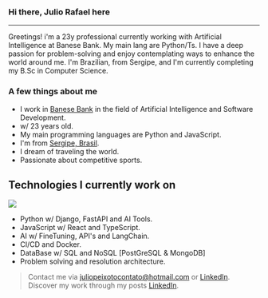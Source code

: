 <div>
  <h3>Hi there, Julio Rafael here</h3>
  <hr>
  Greetings! i'm a 23y professional currently working with Artificial Intelligence at Banese Bank. My main lang are Python/Ts. I have a deep passion for problem-solving and enjoy contemplating ways to enhance the world around me.
  I'm Brazilian, from Sergipe, and I'm currently completing my B.Sc in Computer Science.
  <br>
</div>
  
### A few things about me

  - I work in [Banese Bank](https://www.banese.com.br) in the field of Artificial Intelligence and Software Development.
  - w/ 23 years old.
  - My main programming languages are Python and JavaScript.
  - I'm from [Sergipe, Brasil](https://pt.wikipedia.org/wiki/Sergipe).
  - I dream of traveling the world.
  - Passionate about competitive sports.
 
  ## Technologies I currently work on
  *<img src="https://skillicons.dev/icons?i=python,django,fastapi,js,react,ts,docker,postgresql,mongodb" />*
  - Python w/ Django, FastAPI and AI Tools.
  - JavaScript w/ React and TypeScript.
  - AI w/ FineTuning, API's and LangChain.
  - CI/CD and Docker.
  - DataBase w/ SQL and NoSQL [PostGreSQL & MongoDB]
  - Problem solving and resolution architecture.

> Contact me via juliopeixotocontato@hotmail.com or [LinkedIn](https://www.linkedin.com/in/julio-rafael-souza/).
> Discover my work through my posts [LinkedIn](https://www.linkedin.com/in/julio-rafael-souza/).
